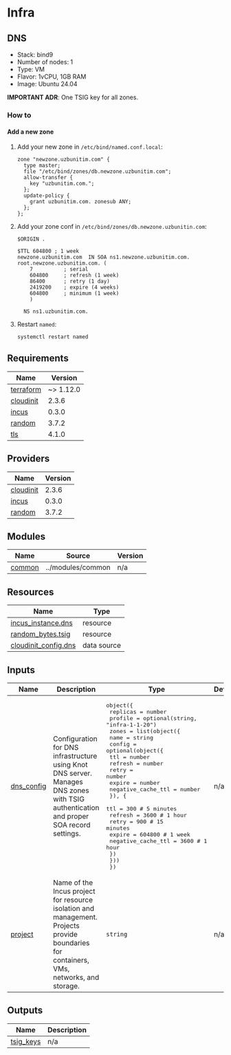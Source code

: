 # Infra

## DNS

- Stack: bind9
- Number of nodes: 1
- Type: VM
- Flavor: 1vCPU, 1GB RAM
- Image: Ubuntu 24.04

**IMPORTANT ADR**: One TSIG key for all zones.

### How to

#### Add a new zone

1. Add your new zone in `/etc/bind/named.conf.local`:

    ```text
    zone "newzone.uzbunitim.com" {
      type master;
      file "/etc/bind/zones/db.newzone.uzbunitim.com";
      allow-transfer {
        key "uzbunitim.com.";
      };
      update-policy {
        grant uzbunitim.com. zonesub ANY;
      };
    };
    ```

1. Add your zone conf in `/etc/bind/zones/db.newzone.uzbunitin.com`:

    ```text
    $ORIGIN .

    $TTL 604800 ; 1 week
    newzone.uzbunitim.com  IN SOA ns1.newzone.uzbunitim.com. root.newzone.uzbunitim.com. (
        7          ; serial
        604800     ; refresh (1 week)
        86400      ; retry (1 day)
        2419200    ; expire (4 weeks)
        604800     ; minimum (1 week)
        )

      NS ns1.uzbunitim.com.
    ```

1. Restart `named`:

    ```bash
    systemctl restart named
    ```

<!-- BEGIN_TF_DOCS -->
## Requirements

| Name | Version |
|------|---------|
| <a name="requirement_terraform"></a> [terraform](#requirement\_terraform) | ~> 1.12.0 |
| <a name="requirement_cloudinit"></a> [cloudinit](#requirement\_cloudinit) | 2.3.6 |
| <a name="requirement_incus"></a> [incus](#requirement\_incus) | 0.3.0 |
| <a name="requirement_random"></a> [random](#requirement\_random) | 3.7.2 |
| <a name="requirement_tls"></a> [tls](#requirement\_tls) | 4.1.0 |

## Providers

| Name | Version |
|------|---------|
| <a name="provider_cloudinit"></a> [cloudinit](#provider\_cloudinit) | 2.3.6 |
| <a name="provider_incus"></a> [incus](#provider\_incus) | 0.3.0 |
| <a name="provider_random"></a> [random](#provider\_random) | 3.7.2 |

## Modules

| Name | Source | Version |
|------|--------|---------|
| <a name="module_common"></a> [common](#module\_common) | ../modules/common | n/a |

## Resources

| Name | Type |
|------|------|
| [incus_instance.dns](https://registry.terraform.io/providers/lxc/incus/0.3.0/docs/resources/instance) | resource |
| [random_bytes.tsig](https://registry.terraform.io/providers/hashicorp/random/3.7.2/docs/resources/bytes) | resource |
| [cloudinit_config.dns](https://registry.terraform.io/providers/hashicorp/cloudinit/2.3.6/docs/data-sources/config) | data source |

## Inputs

| Name | Description | Type | Default | Required |
|------|-------------|------|---------|:--------:|
| <a name="input_dns_config"></a> [dns\_config](#input\_dns\_config) | Configuration for DNS infrastructure using Knot DNS server. Manages DNS zones with TSIG authentication and proper SOA record settings. | <pre>object({<br>    replicas = number<br>    profile  = optional(string, "infra-1-1-20")<br>    zones = list(object({<br>      name = string<br>      config = optional(object({<br>        ttl                = number<br>        refresh            = number<br>        retry              = number<br>        expire             = number<br>        negative_cache_ttl = number<br>        }), {<br>        ttl                = 300    # 5 minutes<br>        refresh            = 3600   # 1 hour<br>        retry              = 900    # 15 minutes<br>        expire             = 604800 # 1 week<br>        negative_cache_ttl = 3600   # 1 hour<br>      })<br>    }))<br>  })</pre> | n/a | yes |
| <a name="input_project"></a> [project](#input\_project) | Name of the Incus project for resource isolation and management. Projects provide boundaries for containers, VMs, networks, and storage. | `string` | n/a | yes |

## Outputs

| Name | Description |
|------|-------------|
| <a name="output_tsig_keys"></a> [tsig\_keys](#output\_tsig\_keys) | n/a |
<!-- END_TF_DOCS -->
